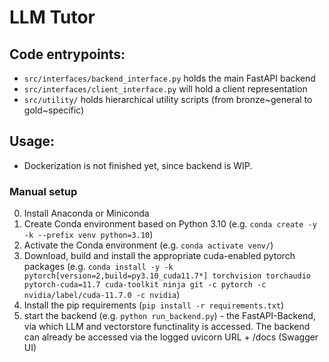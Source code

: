 # LLM Tutor

## Code entrypoints:
- `src/interfaces/backend_interface.py` holds the main FastAPI backend
- `src/interfaces/client_interface.py` will hold a client representation
- `src/utility/` holds hierarchical utility scripts (from bronze~general to gold~specific)

## Usage:
- Dockerization is not finished yet, since backend is WIP.

### Manual setup
0. Install Anaconda or Miniconda
1. Create Conda environment based on Python 3.10 (e.g. `conda create -y -k --prefix venv python=3.10`)
2. Activate the Conda environment (e.g. `conda activate venv/`)
3. Download, build and install the appropriate cuda-enabled pytorch packages (e.g. `conda install -y -k pytorch[version=2,build=py3.10_cuda11.7*] torchvision torchaudio pytorch-cuda=11.7 cuda-toolkit ninja git -c pytorch -c nvidia/label/cuda-11.7.0 -c nvidia`)
4. Install the pip requirements (`pip install -r requirements.txt`)
5. start the backend (e.g. `python run_backend.py`) - the FastAPI-Backend, via which LLM and vectorstore functinality is accessed. The backend can already be accessed via the logged uvicorn URL + /docs (Swagger UI)
